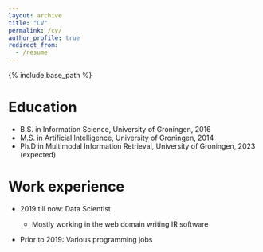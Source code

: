 ```yaml
---
layout: archive
title: "CV"
permalink: /cv/
author_profile: true
redirect_from:
  - /resume
---
```


{% include base_path %}

Education
======
* B.S. in Information Science, University of Groningen, 2016
* M.S. in Artificial Intelligence, University of Groningen, 2014
* Ph.D in Multimodal Information Retrieval, University of Groningen, 2023 (expected)

Work experience
======
* 2019 till now: Data Scientist
  * Mostly working in the web domain writing IR software

* Prior to 2019: Various programming jobs